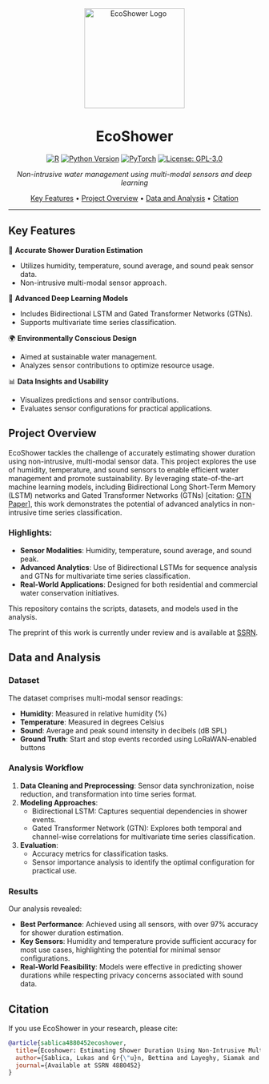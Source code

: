 <div align="center">
  <img src="lsablica-ecoshower/misc/logo.png" alt="EcoShower Logo" width="200"/>

  # EcoShower

  [![R](https://img.shields.io/badge/R-%23E67E22.svg?&logo=R&logoColor=white)](https://www.r-project.org/)
  [![Python Version](https://img.shields.io/badge/python-3.8%2B-blue.svg)](https://www.python.org/downloads/)
  [![PyTorch](https://img.shields.io/badge/PyTorch-%23EE4C2C.svg?&logo=PyTorch&logoColor=white)](https://pytorch.org/)
  [![License: GPL-3.0](https://img.shields.io/badge/License-GPL%203.0-blue.svg)](https://opensource.org/licenses/GPL-3.0)

  *Non-intrusive water management using multi-modal sensors and deep learning*

  [Key Features](#key-features) •
  [Project Overview](#project-overview) •
  [Data and Analysis](#data-and-analysis) •
  [Citation](#citation)
</div>

---

## Key Features  

🚿 **Accurate Shower Duration Estimation**
- Utilizes humidity, temperature, sound average, and sound peak sensor data.
- Non-intrusive multi-modal sensor approach.

🤖 **Advanced Deep Learning Models**
- Includes Bidirectional LSTM and Gated Transformer Networks (GTNs).
- Supports multivariate time series classification.

🌍 **Environmentally Conscious Design**
- Aimed at sustainable water management.
- Analyzes sensor contributions to optimize resource usage.

📊 **Data Insights and Usability**
- Visualizes predictions and sensor contributions.
- Evaluates sensor configurations for practical applications.

## Project Overview

EcoShower tackles the challenge of accurately estimating shower duration using non-intrusive, multi-modal sensor data. This project explores the use of humidity, temperature, and sound sensors to enable efficient water management and promote sustainability. By leveraging state-of-the-art machine learning models, including Bidirectional Long Short-Term Memory (LSTM) networks and Gated Transformer Networks (GTNs) [citation: [GTN Paper](https://arxiv.org/abs/2103.14438)], this work demonstrates the potential of advanced analytics in non-intrusive time series classification.

### Highlights:
- **Sensor Modalities**: Humidity, temperature, sound average, and sound peak.
- **Advanced Analytics**: Use of Bidirectional LSTMs for sequence analysis and GTNs for multivariate time series classification.
- **Real-World Applications**: Designed for both residential and commercial water conservation initiatives.

This repository contains the scripts, datasets, and models used in the analysis.

The preprint of this work is currently under review and is available at [SSRN](https://papers.ssrn.com/sol3/papers.cfm?abstract_id=4880452).

## Data and Analysis

### Dataset
The dataset comprises multi-modal sensor readings:
- **Humidity**: Measured in relative humidity (%)
- **Temperature**: Measured in degrees Celsius
- **Sound**: Average and peak sound intensity in decibels (dB SPL)
- **Ground Truth**: Start and stop events recorded using LoRaWAN-enabled buttons

### Analysis Workflow
1. **Data Cleaning and Preprocessing**: Sensor data synchronization, noise reduction, and transformation into time series format.
2. **Modeling Approaches**:
   - Bidirectional LSTM: Captures sequential dependencies in shower events.
   - Gated Transformer Network (GTN): Explores both temporal and channel-wise correlations for multivariate time series classification.
3. **Evaluation**:
   - Accuracy metrics for classification tasks.
   - Sensor importance analysis to identify the optimal configuration for practical use.

### Results
Our analysis revealed:
- **Best Performance**: Achieved using all sensors, with over 97% accuracy for shower duration estimation.
- **Key Sensors**: Humidity and temperature provide sufficient accuracy for most use cases, highlighting the potential for minimal sensor configurations.
- **Real-World Feasibility**: Models were effective in predicting shower durations while respecting privacy concerns associated with sound data.

## Citation

If you use EcoShower in your research, please cite:

```bibtex
@article{sablica4880452ecoshower,
  title={Ecoshower: Estimating Shower Duration Using Non-Intrusive Multi-Modal Sensor Data Via LSTM and Gated Transformer Models},
  author={Sablica, Lukas and Gr{\"u}n, Bettina and Layeghy, Siamak and Dolnicar, Sara and Portmann, Marius},
  journal={Available at SSRN 4880452}
}
```




